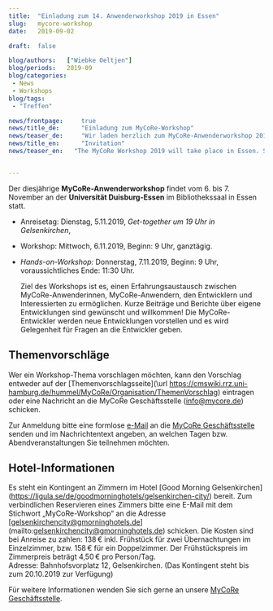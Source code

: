 ```yaml
---
title:  "Einladung zum 14. Anwenderworkshop 2019 in Essen"
slug: 	mycore-workshop
date:   2019-09-02

draft: 	false

blog/authors: 	["Wiebke Oeltjen"]
blog/periods: 	2019-09
blog/categories:
 - News
 - Workshops
blog/tags:
 - "Treffen"

news/frontpage: 	true
news/title_de: 		"Einladung zum MyCoRe-Workshop"
news/teaser_de: 	"Wir laden herzlich zum MyCoRe-Anwenderworkshop 2019 ein. Er findet vom 6.-7.11. in Essen statt."
news/title_en: 		"Invitation"
news/teaser_en:	  "The MyCoRe Workshop 2019 will take place in Essen. Save the date: 6. and 7. November 2019."


---
```


  Der diesjährige **MyCoRe-Anwenderworkshop** findet vom 6. bis 7. November an der 
  __Universität Duisburg-Essen__ im Bibliothekssaal in Essen statt.

* Anreisetag: Dienstag, 5.11.2019, *Get-together um 19 Uhr in Gelsenkirchen*, 
* Workshop: Mittwoch, 6.11.2019, Beginn: 9 Uhr, ganztägig.
* *Hands-on-Workshop:* Donnerstag, 7.11.2019, Beginn: 9 Uhr, voraussichtliches Ende: 11:30 Uhr.
   
   Ziel des Workshops ist es, einen Erfahrungsaustausch zwischen MyCoRe-Anwenderinnen, MyCoRe-Anwendern, den Entwicklern und Interessierten zu ermöglichen. Kurze Beiträge und Berichte über eigene Entwicklungen sind gewünscht und willkommen! Die MyCoRe-Entwickler werden neue Entwicklungen vorstellen und es wird Gelegenheit für Fragen an die Entwickler geben. </p>


## Themenvorschläge ##
  Wer ein Workshop-Thema vorschlagen möchten, kann den Vorschlag entweder auf der [Themenvorschlagsseite](\url https://cmswiki.rrz.uni-hamburg.de/hummel/MyCoRe/Organisation/ThemenVorschlag) eintragen oder eine Nachricht an die MyCoRe Geschäftsstelle (info@mycore.de) schicken. 

Zur Anmeldung bitte eine formlose <a href="mailto:info@mycore.de">e-Mail</a> an die <a title="Geschäftsstelle" href="https://www.mycore.de/site/community/contact/">MyCoRe Geschäftsstelle</a> senden und im Nachrichtentext angeben, an welchen Tagen bzw. Abendveranstaltungen Sie teilnehmen möchten.


## Hotel-Informationen ##
  
  Es steht ein Kontingent an Zimmern im Hotel [Good Morning Gelsenkirchen] (https://ligula.se/de/goodmorninghotels/gelsenkirchen-city/) bereit. Zum verbindlichen Reservieren eines Zimmers bitte eine E-Mail mit dem Stichwort „MyCoRe-Workshop“ an die Adresse [gelsenkirchencity@gmorninghotels.de] (mailto:gelsenkirchencity@gmorninghotels.de) schicken. Die Kosten sind bei Anreise zu zahlen: 138&thinsp;€ inkl. Frühstück für zwei Übernachtungen im Einzelzimmer, bzw. 158&thinsp;€ für ein Doppelzimmer. Der Frühstückspreis im Zimmerpreis beträgt 4,50&thinsp;€ pro Person/Tag.<br />Adresse: Bahnhofsvorplatz 12, Gelsenkirchen. (Das Kontingent steht bis zum 20.10.2019 zur Verfügung)
    
  Für weitere Informationen wenden Sie sich gerne an unsere <a href="{{< ref contact >}}">MyCoRe Geschäftsstelle</a>.

